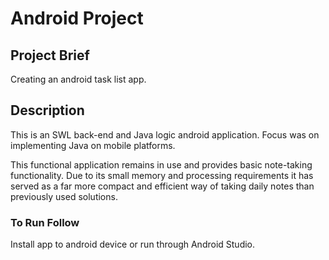 # Android Project

## Project Brief

Creating an android task list app.

## Description

This is an SWL back-end and Java logic android application. Focus was on implementing Java on mobile platforms.

This functional application remains in use and provides basic note-taking functionality. Due to its small memory and processing requirements it has served as a far more compact and efficient way of taking daily notes than previously used solutions.

### To Run Follow
Install app to android device or run through Android Studio.
